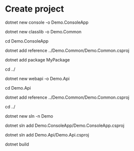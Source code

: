 # Create project

dotnet new console -o Demo.ConsoleApp

dotnet new classlib -o Demo.Common

cd Demo.ConsoleApp

dotnet add reference ../Demo.Common/Demo.Common.csproj

dotnet add package MyPackage

cd ../

dotnet new webapi -o Demo.Api

cd Demo.Api

dotnet add reference ../Demo.Common/Demo.Common.csproj

cd ../

dotnet new sln -n Demo

dotnet sln add Demo.ConsoleApp/Demo.ConsoleApp.csproj

dotnet sln add Demo.Api/Demo.Api.csproj

dotnet build

